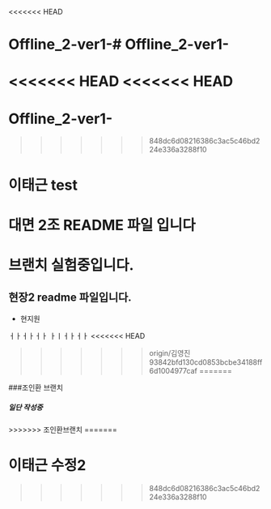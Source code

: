 <<<<<<< HEAD
# Offline_2-ver1-# Offline_2-ver1-
<<<<<<< HEAD
<<<<<<< HEAD
=======
# Offline_2-ver1-

>>>>>>> 848dc6d08216386c3ac5c46bd224e336a3288f10
# 이태근 test


# 대면 2조 README 파일 입니다
# 브랜치 실험중입니다. 


## 현장2 readme 파일입니다.
- 현지원


ㅓㅏㅓㅏㅓㅏ
ㅏㅣㅓㅏㅓㅏ
<<<<<<< HEAD
>>>>>>> origin/김영진
>>>>>>> 93842bfd130cd0853bcbe34188ff6d1004977caf
=======

###조인환 브랜치
<h5>일단 작성중</h5>
>>>>>>> 조인환브랜치
=======

# 이태근 수정2
>>>>>>> 848dc6d08216386c3ac5c46bd224e336a3288f10
